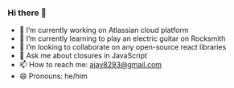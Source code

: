 ### Hi there 👋

<!--
**iamjayk/iamjayk** is a ✨ _special_ ✨ repository because its `README.md` (this file) appears on your GitHub profile.

Here are some ideas to get you started:
-->

- 🔭 I’m currently working on Atlassian cloud platform
- 🌱 I’m currently learning to play an electric guitar on Rocksmith
- 👯 I’m looking to collaborate on any open-source react libraries
- 💬 Ask me about closures in JavaScript
- 📫 How to reach me: ajay8293@gmail.com
- 😄 Pronouns: he/him
